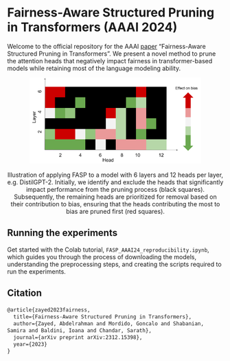 # Fairness-Aware Structured Pruning in Transformers (AAAI 2024)
Welcome to the official repository for the AAAI [paper](https://arxiv.org/pdf/2312.15398.pdf) “Fairness-Aware Structured Pruning in Transformers”. We present a novel method to prune the attention heads that negatively impact fairness in transformer-based models while retaining most of the language modeling ability.

<div style="text-align: center">
<img src="FASP_figure.png" width="400">
<p style="text-align: center;"> Illustration of applying FASP to a model with 6
layers and 12 heads per layer, e.g. DistilGPT-2. Initially, we
identify and exclude the heads that significantly impact performance
from the pruning process (black squares). Subsequently,
the remaining heads are prioritized for removal
based on their contribution to bias, ensuring that the heads
contributing the most to bias are pruned first (red squares).</p>

</div>

## Running the experiments
Get started with the Colab tutorial, `FASP_AAAI24_reproducibility.ipynb`, which guides you through the process of downloading the models, understanding the preprocessing steps, and creating the scripts required to run the experiments. 

## Citation
```
@article{zayed2023fairness,
  title={Fairness-Aware Structured Pruning in Transformers},
  author={Zayed, Abdelrahman and Mordido, Goncalo and Shabanian, Samira and Baldini, Ioana and Chandar, Sarath},
  journal={arXiv preprint arXiv:2312.15398},
  year={2023}
}


